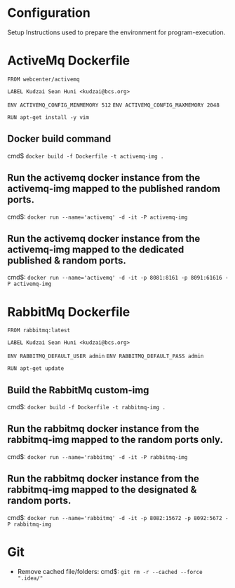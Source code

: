 # Configuration
Setup Instructions used to prepare the environment for program-execution.

# ActiveMq Dockerfile 
`FROM webcenter/activemq`

`LABEL Kudzai Sean Huni <kudzai@bcs.org>`

`ENV ACTIVEMQ_CONFIG_MINMEMORY 512`
`ENV ACTIVEMQ_CONFIG_MAXMEMORY 2048`

`RUN apt-get install -y vim`

## Docker build command                          
cmd$ `docker build -f Dockerfile -t activemq-img .`

## Run the activemq docker instance from the activemq-img mapped to the published random ports.
cmd$: `docker run --name='activemq' -d -it -P activemq-img`

## Run the activemq docker instance from the activemq-img mapped to the dedicated published & random ports.
cmd$: `docker run --name='activemq' -d -it -p 8081:8161 -p 8091:61616 -P activemq-img`

# RabbitMq Dockerfile
`FROM rabbitmq:latest`

`LABEL Kudzai Sean Huni <kudzai@bcs.org>`

`ENV RABBITMQ_DEFAULT_USER admin`
`ENV RABBITMQ_DEFAULT_PASS admin`

`RUN apt-get update`

## Build the RabbitMq custom-img
cmd$: `docker build -f Dockerfile -t rabbitmq-img .`

## Run the rabbitmq docker instance from the rabbitmq-img mapped to the random ports only. 
cmd$: `docker run --name='rabbitmq' -d -it -P rabbitmq-img`

## Run the rabbitmq docker instance from the rabbitmq-img mapped to the designated & random ports.
cmd$: `docker run --name='rabbitmq' -d -it -p 8082:15672 -p 8092:5672 -P rabbitmq-img`

# Git
- Remove cached file/folders:
cmd$: `git rm -r --cached --force ".idea/"`